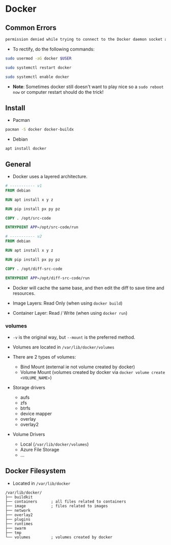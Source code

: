 # Docker 

## Common Errors
```txt
permission denied while trying to connect to the Docker daemon socket at unix:///var/run/docker.sock: Get "http://%2Fvar%2Frun%2Fdocker.sock/v1.24/images/json": dial unix /var/run/docker.sock: connect: permission denied
```

- To rectify, do the following commands:
```bash
sudo usermod -aG docker $USER

sudo systemctl restart docker

sudo systemctl enable docker
```

- **Note**: Sometimes docker still doesn't want to play nice so a `sudo reboot now` or computer restart should do the trick! 


## Install
- Pacman
```sh
pacman -S docker docker-buildx
```

- Debian
```
apt install docker
```


## General
- Docker uses a layered architecture.
```Dockerfile
# ----------- v1
FROM debian

RUN apt install x y z 

RUN pip install px py pz

COPY . /opt/src-code

ENTRYPOINT APP=/opt/src-code/run

# ----------- v2
FROM debian

RUN apt install x y z 

RUN pip install px py pz

COPY . /opt/diff-src-code

ENTRYPOINT APP=/opt/diff-src-code/run
```
- Docker will cache the same base, and then edit the diff to save time and resources.

- Image Layers: Read Only (when using `docker build`)
- Container Layer: Read / Write (when using `docker run`)


### volumes
- `-v` is the original way, but `--mount` is the preferred method.

- Volumes are located in `/var/lib/docker/volumes`

<!-- ```mermaid -->
<!-- --- -->
<!-- title:  -->
<!-- --- -->

<!-- stateDiagram-v2 -->
<!-- 	subgraph  -->
<!-- ``` -->


- There are 2 types of volumes:
  - Bind Mount   (external ie not volume created by docker)
  - Volume Mount (volumes created by docker via `docker volume create <VOLUME_NAME>`)


- Storage drivers
  - aufs
  - zfs
  - btrfs
  - device mapper
  - overlay
  - overlay2


- Volume Drivers
  - Local (`/var/lib/docker/volumes`)
  - Azure File Storage
  - ...


## Docker Filesystem
- Located in `/var/lib/docker`
```tree
/var/lib/docker/
├── buildkit
├── containers      ; all files related to containers
├── image           ; files related to images
├── network
├── overlay2
├── plugins
├── runtimes
├── swarm
├── tmp
└── volumes         ; volumes created by docker
```


